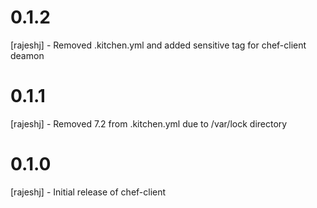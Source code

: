 # 0.1.2
 [rajeshj] - Removed .kitchen.yml and added sensitive tag for chef-client deamon
# 0.1.1
[rajeshj] - Removed 7.2 from .kitchen.yml due to /var/lock directory
# 0.1.0
[rajeshj] - Initial release of chef-client
